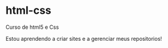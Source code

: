 # html-css
 Curso de html5 e Css 

Estou aprendendo a criar sites e a gerenciar meus repositorios!


 
